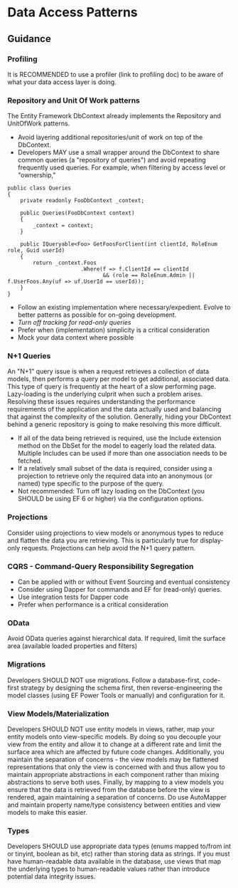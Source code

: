 Data Access Patterns
===========================================

Guidance
-------------------------------------------
### Profiling
It is RECOMMENDED to use a profiler (link to profiling doc) to be aware of what your data access layer is doing.

### Repository and Unit Of Work patterns
The Entity Framework DbContext already implements the Repository and UnitOfWork patterns.

* Avoid layering additional repositories/unit of work on top of the DbContext.
* Developers MAY use a small wrapper around the DbContext to share common queries (a "repository of queries") and avoid repeating frequently used queries. For example, when filtering by access level or "ownership,"

```
public class Queries
{
    private readonly FooDbContext _context;
    
    public Queries(FooDbContext context)
    {
        _context = context;
    }
    
    public IQueryable<Foo> GetFoosForClient(int clientId, RoleEnum role, Guid userId)
    {
        return _context.Foos
                       .Where(f => f.ClientId == clientId
                              && (role == RoleEnum.Admin || f.UserFoos.Any(uf => uf.UserId == userId));
    }
}
```
* Follow an existing implementation where necessary/expedient. Evolve to better patterns as possible for on-going development.
* *Turn off tracking for read-only queries*
* Prefer when (implementation) simplicity  is a critical consideration
* Mock your data context where possible

### N+1 Queries
An "N+1" query issue is when a request retrieves a collection of data models, then performs a query per model to get additional, associated data.  This type of query is frequently at the heart of a slow performing page.  Lazy-loading is the underlying culprit when such a problem arises. Resolving these issues requires understanding the performance requirements of the application and the data actually used and balancing that against the complexity of the solution.  Generally, hiding your DbContext behind a generic repository is going to make resolving this more difficult.
* If all of the data being retrieved is required, use the Include extension method on the DbSet for the model to eagerly load the related data.  Multiple Includes can be used if more than one association needs to be fetched.
* If a relatively small subset of the data is required, consider using a projection to retrieve only the required data into an anonymous (or named) type specific to the purpose of the query.
* Not recommended: Turn off lazy loading on the DbContext (you SHOULD be using EF 6 or higher) via the configuration options.

### Projections
Consider using projections to view models or anonymous types to reduce and flatten the data you are retrieving. This is particularly true for display-only requests. Projections can help avoid the N+1 query pattern.
   
### CQRS - Command-Query Responsibility Segregation
* Can be applied with or without Event Sourcing and eventual consistency
* Consider using Dapper for commands and EF for (read-only) queries.
* Use integration tests for Dapper code
* Prefer when performance is a critical consideration

### OData
Avoid OData queries against hierarchical data. If required, limit the surface area (available loaded properties and filters)

### Migrations
Developers SHOULD NOT use migrations. Follow a database-first, code-first strategy by designing the schema first, then reverse-engineering the model classes (using EF Power Tools or manually) and configuration for it.

### View Models/Materialization
Developers SHOULD NOT use entity models in views, rather, map your entity models onto view-specific models.  By doing so you decouple your view from the entity and allow it to change at a different rate and limit the surface area which are affected by future code changes.  Additionally, you maintain the separation of concerns - the view models may be flattened representations that only the view is concerned with and thus allow you to maintain appropriate abstractions in each component rather than mixing abstractions to serve both uses. Finally, by mapping to a view models you ensure that the data is retrieved from the database before the view is rendered, again maintaining a separation of concerns. Do use AutoMapper and maintain property name/type consistency between entities and view models to make this easier.

### Types
Developers SHOULD use appropriate data types (enums mapped to/from int or tinyint, boolean as bit, etc) rather than storing data as strings. If you must have human-readable data available in the database, use views that map the underlying types to human-readable values rather than introduce potential data integrity issues.